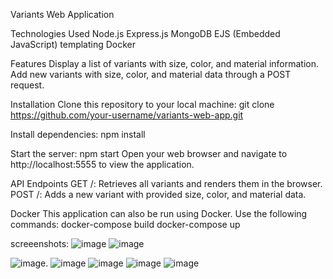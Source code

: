 Variants Web Application

Technologies Used
Node.js
Express.js
MongoDB
EJS (Embedded JavaScript) templating
Docker


Features
Display a list of variants with size, color, and material information.
Add new variants with size, color, and material data through a POST request.


Installation
Clone this repository to your local machine:
git clone https://github.com/your-username/variants-web-app.git


Install dependencies:
npm install


Start the server:
npm start
Open your web browser and navigate to http://localhost:5555 to view the application.


API Endpoints
GET /: Retrieves all variants and renders them in the browser.
POST /: Adds a new variant with provided size, color, and material data.


Docker
This application can also be run using Docker. Use the following commands:
docker-compose build
docker-compose up

screeenshots:
![image](https://github.com/meyyappan055/variant-backend/assets/119162363/a14966d6-2d75-43e9-b6bc-3dbb3db0eb41)
![image](https://github.com/meyyappan055/variant-backend/assets/119162363/64f80020-dff5-4366-8a35-f735a68e76d4)

![image](https://github.com/meyyappan055/variant-backend/assets/119162363/835148ff-4a4c-4d61-a65b-b3d60d719dc5).
![image](https://github.com/meyyappan055/variant-backend/assets/119162363/be57a24a-067e-40b7-9f71-6be17797a6d7)
![image](https://github.com/meyyappan055/variant-backend/assets/119162363/dc127031-4c73-4898-82c4-4e3c86065810)
![image](https://github.com/meyyappan055/variant-backend/assets/119162363/46f44471-9f8b-4284-b161-695edf8458a7)
![image](https://github.com/meyyappan055/variant-backend/assets/119162363/1c7c961e-7144-44bb-820a-85ef3dca01cf)







